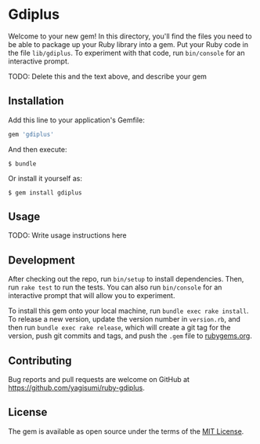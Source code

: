 # Gdiplus

Welcome to your new gem! In this directory, you'll find the files you need to be able to package up your Ruby library into a gem. Put your Ruby code in the file `lib/gdiplus`. To experiment with that code, run `bin/console` for an interactive prompt.

TODO: Delete this and the text above, and describe your gem

## Installation

Add this line to your application's Gemfile:

```ruby
gem 'gdiplus'
```

And then execute:

    $ bundle

Or install it yourself as:

    $ gem install gdiplus

## Usage

TODO: Write usage instructions here

## Development

After checking out the repo, run `bin/setup` to install dependencies. Then, run `rake test` to run the tests. You can also run `bin/console` for an interactive prompt that will allow you to experiment.

To install this gem onto your local machine, run `bundle exec rake install`. To release a new version, update the version number in `version.rb`, and then run `bundle exec rake release`, which will create a git tag for the version, push git commits and tags, and push the `.gem` file to [rubygems.org](https://rubygems.org).

## Contributing

Bug reports and pull requests are welcome on GitHub at https://github.com/yagisumi/ruby-gdiplus.


## License

The gem is available as open source under the terms of the [MIT License](http://opensource.org/licenses/MIT).

